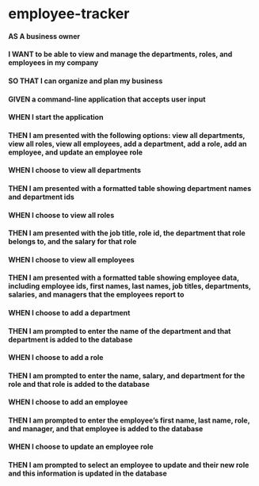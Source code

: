 # employee-tracker

#### AS A business owner

#### I WANT to be able to view and manage the departments, roles, and employees in my company

#### SO THAT I can organize and plan my business

#### GIVEN a command-line application that accepts user input

#### WHEN I start the application

#### THEN I am presented with the following options: view all departments, view all roles, view all employees, add a department, add a role, add an employee, and update an employee role

#### WHEN I choose to view all departments

#### THEN I am presented with a formatted table showing department names and department ids

#### WHEN I choose to view all roles

#### THEN I am presented with the job title, role id, the department that role belongs to, and the salary for that role

#### WHEN I choose to view all employees

#### THEN I am presented with a formatted table showing employee data, including employee ids, first names, last names, job titles, departments, salaries, and managers that the employees report to

#### WHEN I choose to add a department

#### THEN I am prompted to enter the name of the department and that department is added to the database

#### WHEN I choose to add a role

#### THEN I am prompted to enter the name, salary, and department for the role and that role is added to the database

#### WHEN I choose to add an employee

#### THEN I am prompted to enter the employee’s first name, last name, role, and manager, and that employee is added to the database

#### WHEN I choose to update an employee role

#### THEN I am prompted to select an employee to update and their new role and this information is updated in the database